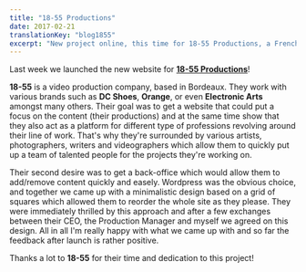 ```yaml
---
title: "18-55 Productions"
date: 2017-02-21
translationKey: "blog1855"
excerpt: "New project online, this time for 18-55 Productions, a French video production company."
---
```

Last week we launched the new website for **[18-55 Productions](http://18-55.fr)**!

**18-55** is a video production company, based in Bordeaux. They work with various brands such as **DC Shoes**, **Orange**, or even **Electronic Arts** amongst many others. Their goal was to get a website that could put a focus on the content (their productions) and at the same time show that they also act as a platform for different type of professions revolving around their line of work. That's why they're surrounded by various artists, photographers, writers and videographers which allow them to quickly put up a team of talented people for the projects they're working on.

Their second desire was to get a back-office which would allow them to add/remove content quickly and easely. Wordpress was the obvious choice, and together we came up with a minimalistic design based on a grid of squares which allowed them to reorder the whole site as they please. They were immediately thrilled by this approach and after a few exchanges between their CEO, the Production Manager and myself we agreed on this design. All in all I'm really happy with what we came up with and so far the feedback after launch is rather positive.

Thanks a lot to **18-55** for their time and dedication to this project!
